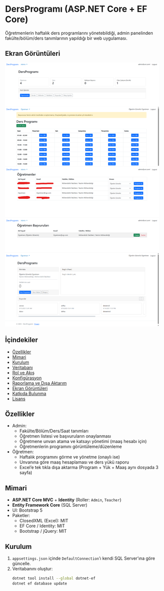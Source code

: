 # DersProgramı (ASP.NET Core + EF Core)

Öğretmenlerin haftalık ders programlarını yönetebildiği, admin panelinden fakülte/bölüm/ders tanımlarının yapıldığı bir web uygulaması.

## Ekran Görüntüleri
![screenshot](Screenshot/AdminPanel.png)
![screenshot](Screenshot/DersEkleme.png)
![screenshot](Screenshot/OgretmenDersProgramlari.png)
![screenshot](Screenshot/OgretmenOnay.png)
![screenshot](Screenshot/OgretmenPanel.png)



## İçindekiler
- [Özellikler](#özellikler)
- [Mimari](#mimari)
- [Kurulum](#kurulum)
- [Veritabanı](#veritabanı)
- [Rol ve Akış](#rol-ve-akış)
- [Konfigürasyon](#konfigürasyon)
- [Raporlama ve Dışa Aktarım](#raporlama-ve-dışa-aktarım)
- [Ekran Görüntüleri](#ekran-görüntüleri)
- [Katkıda Bulunma](#katkıda-bulunma)
- [Lisans](#lisans)

## Özellikler
- Admin:
  - Fakülte/Bölüm/Ders/Saat tanımları
  - Öğretmen listesi ve başvuruların onaylanması
  - Öğretmene unvan atama ve katsayı yönetimi (maaş hesabı için)
  - Öğretmenlerin programını görüntüleme/düzenleme
- Öğretmen:
  - Haftalık programını görme ve yönetme (onaylı ise)
  - Unvanına göre maaş hesaplaması ve ders yükü raporu
  - Excel’e tek tıkla dışa aktarma (Program + Yük + Maaş aynı dosyada 3 sayfa)

## Mimari
- **ASP.NET Core MVC** + **Identity** (Roller: `Admin`, `Teacher`)
- **Entity Framework Core** (SQL Server)
- UI: Bootstrap 5
- Paketler:
  - ClosedXML (Excel): MIT
  - EF Core / Identity: MIT
  - Bootstrap / jQuery: MIT

## Kurulum
1. `appsettings.json` içinde `DefaultConnection`’ı kendi SQL Server’ına göre güncelle.
2. Veritabanını oluştur:
   ```bash
   dotnet tool install --global dotnet-ef
   dotnet ef database update

